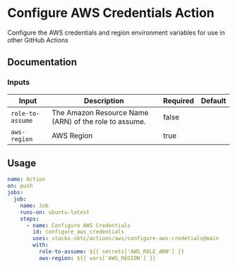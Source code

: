 # Configure AWS Credentials Action

Configure the AWS credentials and region environment variables for use in other GitHub Actions

## Documentation

### Inputs

| Input            | Description                                           | Required | Default |
| ---------------- | ----------------------------------------------------- | -------- | ------- |
| `role-to-assume` | The Amazon Resource Name (ARN) of the role to assume. | false    |         |
| `aws-region`     | AWS Region                                            | true     |         |

## Usage

```yaml
name: Action
on: push
jobs:
  job:
    name: Job
    runs-on: ubuntu-latest
    steps:
      - name: Configure AWS Credentials
        id: configure_aws_credentials
        uses: stacks-sbtc/actions/aws/configure-aws-credetials@main
        with:
          role-to-assume: ${{ secrets['AWS_ROLE_ARN'] }}
          aws-region: ${{ vars['AWS_REGION'] }}
```

